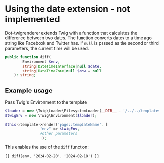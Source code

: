 # Using the date extension - not implemented

Dot-twigrenderer extends Twig with a function that calculates the difference between two dates. The function converts dates to a time ago string like Facebook and Twitter has. If `null` is passed as the second or third parameters, the current time will be used.

```php
public function diff(
        Environment $env,
        string|DateTimeInterface|null $date,
        string|DateTimeZone|null $now = null
    ): string;
```

## Example usage

Pass Twig's Environment to the template

```php
$loader = new \Twig\Loader\FilesystemLoader(__DIR__ . '/../../templates/page');
$twigEnv = new \Twig\Environment($loader);

$this->template->render('page::templateName', [
                "env" => $twigEnv,
                #other parameters
                ]); 
```

This enables the use of the `diff` function:

```twig
{{ diff(env, '2024-02-20', '2024-02-18') }}
```
